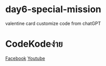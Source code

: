 # day6-special-mission
valentine card customize code from chatGPT

# CodeKodeง่าย
[Facebook](https://www.facebook.com/codekodeeasy)
[Youtube](https://www.youtube.com/@CodeKodeEasy)
